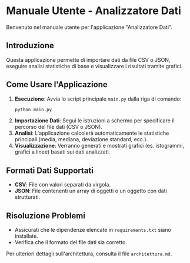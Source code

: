 # Manuale Utente - Analizzatore Dati

Benvenuto nel manuale utente per l'applicazione "Analizzatore Dati".

## Introduzione

Questa applicazione permette di importare dati da file CSV o JSON, eseguire analisi statistiche di base e visualizzare i risultati tramite grafici.

## Come Usare l'Applicazione

1.  **Esecuzione**: Avvia lo script principale `main.py` dalla riga di comando:
    ```bash
    python main.py
    ```
2.  **Importazione Dati**: Segui le istruzioni a schermo per specificare il percorso del file dati (CSV o JSON).
3.  **Analisi**: L'applicazione calcolerà automaticamente le statistiche principali (media, mediana, deviazione standard, ecc.).
4.  **Visualizzazione**: Verranno generati e mostrati grafici (es. istogrammi, grafici a linee) basati sui dati analizzati.

## Formati Dati Supportati

-   **CSV**: File con valori separati da virgola.
-   **JSON**: File contenenti un array di oggetti o un oggetto con dati strutturati.

## Risoluzione Problemi

-   Assicurati che le dipendenze elencate in `requirements.txt` siano installate.
-   Verifica che il formato del file dati sia corretto.

Per ulteriori dettagli sull'architettura, consulta il file `architettura.md`.